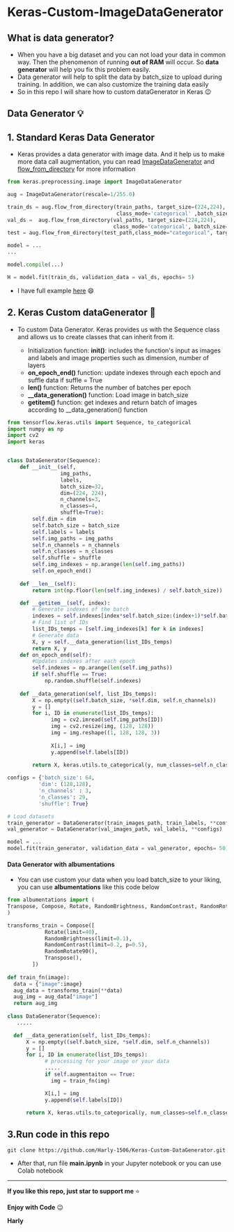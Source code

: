 # Keras-Custom-ImageDataGenerator

## What is data generator?

- When you have a big dataset and you can not load your data in common way. Then the phenomenon of running **out of RAM** will occur. So **data generator** will help you fix this problem easily.
- Data generator will help to split the data by batch_size to upload during training. In addition, we can also customize the training data easily 
- So in this repo I will share how to custom dataGenerator in Keras :wink:

## Data Generator :bulb:
## 1. Standard Keras Data Generator

- Keras provides a data generator with image data. And it help us to make more data call augmentation, you can read [ImageDataGenerator](https://www.tensorflow.org/api_docs/python/tf/keras/preprocessing/image/ImageDataGenerator) and [flow_from_directory](https://www.tensorflow.org/api_docs/python/tf/keras/preprocessing/image/ImageDataGenerator#flow_from_directory) for more information

```python
from keras.preprocessing.image import ImageDataGenerator

aug = ImageDataGenerator(rescale=1/255.0)

train_ds = aug.flow_from_directory(train_paths, target_size=(224,224),  
                                   class_mode='categorical' ,batch_size=128,shuffle = True)
val_ds =  aug.flow_from_directory(val_paths, target_size=(224,224), 
                                  class_mode='categorical', batch_size=128 )
test = aug.flow_from_directory(test_path,class_mode="categorical", target_size=(224,224), batch_size=64 )

model = ...
...

model.compile(...)

H = model.fit(train_ds, validation_data = val_ds, epochs= 5)

```
- I have full example [here](https://github.com/Harly-1506/American-Sign-languages-datasets-Classification/blob/main/ASL_ResNet50.ipynb) :smile:

## 2. Keras Custom dataGenerator :dart:

- To custom Data Generator. Keras provides us with the Sequence class and allows us to create classes that can inherit from it.
  
    - Initialization function: **__init__()**: includes the function's input as images and labels and image properties such as dimension, number of layers
    -  **on_epoch_end()** function: update indexes through each epoch and suffle data if suffle = True
    - **__len__()** function: Returns the number of batches per epoch
    - **__data_generation()** function: Load image in batch_size
    - **__getitem__()** function: get indexes and return batch of images according to __data_generation() function
 
```python
from tensorflow.keras.utils import Sequence, to_categorical
import numpy as np
import cv2
import keras


class DataGenerator(Sequence):
    def __init__(self,
                 img_paths,
                 labels, 
                 batch_size=32,
                 dim=(224, 224),
                 n_channels=3,
                 n_classes=4,
                 shuffle=True):
        self.dim = dim
        self.batch_size = batch_size
        self.labels = labels
        self.img_paths = img_paths
        self.n_channels = n_channels
        self.n_classes = n_classes
        self.shuffle = shuffle
        self.img_indexes = np.arange(len(self.img_paths))
        self.on_epoch_end()
        
    def __len__(self):
        return int(np.floor(len(self.img_indexes) / self.batch_size))

    def __getitem__(self, index):
        # Generate indexes of the batch
        indexes = self.indexes[index*self.batch_size:(index+1)*self.batch_size]
        # Find list of IDs
        list_IDs_temps = [self.img_indexes[k] for k in indexes]
        # Generate data
        X, y = self.__data_generation(list_IDs_temps)
        return X, y
    def on_epoch_end(self):
        #Updates indexes after each epoch
        self.indexes = np.arange(len(self.img_paths))
        if self.shuffle == True:
            np.random.shuffle(self.indexes)
            
    def __data_generation(self, list_IDs_temps):
        X = np.empty((self.batch_size, *self.dim, self.n_channels))
        y = []
        for i, ID in enumerate(list_IDs_temps):
              img = cv2.imread(self.img_paths[ID])
              img = cv2.resize(img, (128, 128))
              img = img.reshape((1, 128, 128, 3))
              
              X[i,] = img
              y.append(self.labels[ID])

        return X, keras.utils.to_categorical(y, num_classes=self.n_classes)
        
configs = {'batch_size': 64,
          'dim': (128,128),
          'n_channels' : 3,
          'n_classes': 29,
          'shuffle': True}

# Load datasets
train_generator = DataGenerator(train_images_path, train_labels, **configs)
val_generator = DataGenerator(val_images_path, val_labels, **configs)

model = ...
model.fit(train_generator, validation_data = val_generator, epochs= 50)

```

#### Data Generator with albumentations

- You can use custom your data when you load batch_size to your liking, you can use **albumentations** like this code below

```python
from albumentations import ( 
Transpose, Compose, Rotate, RandomBrightness, RandomContrast, RandomRotate90
) 

transforms_train = Compose([
            Rotate(limit=40),
            RandomBrightness(limit=0.1),
            RandomContrast(limit=0.2, p=0.5),
            RandomRotate90(),
            Transpose(),         
        ])
        
def train_fn(image):
  data = {"image":image}
  aug_data = transforms_train(**data)
  aug_img = aug_data["image"]
  return aug_img
  
class DataGenerator(Sequence):
   .....

  def __data_generation(self, list_IDs_temps):
      X = np.empty((self.batch_size, *self.dim, self.n_channels))
      y = []
      for i, ID in enumerate(list_IDs_temps):
            # processing for your image or your data
            .....
            if self.augmentaiton == True:
              img = train_fn(img)

            X[i,] = img
            y.append(self.labels[ID])

      return X, keras.utils.to_categorical(y, num_classes=self.n_classes)
```
## 3.Run code in this repo

```
git clone https://github.com/Harly-1506/Keras-Custom-DataGenerator.git
```
- After that, run file **main.ipynb** in your Jupyter notebook or you can use Colab notebook

___
**If you like  this repo, just star to support me** :star:

**Enjoy with Code** :wink:

**Harly**
